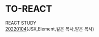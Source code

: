 # TO-REACT
REACT STUDY    
[20220104](https://www.notion.so/20220104-77999a14b4eb4d08a1762743d83e41f7)(JSX,Element,깊은 복사,얕은 복사)

